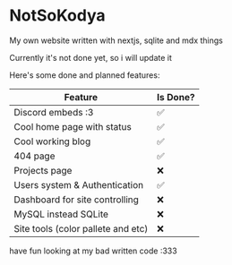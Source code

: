 # NotSoKodya

My own website written with nextjs, sqlite and mdx things

Currently it's not done yet, so i will update it

Here's some done and planned features:

| Feature  | Is Done? |
| ------------- | ------------- |
| Discord embeds :3 | ✅ |
| Cool home page with status  | ✅ |
| Cool working blog | ✅ |
| 404 page | ✅ |
| Projects page | ❌ |
| Users system & Authentication | ✅ |
| Dashboard for site controlling | ❌ |
| MySQL instead SQLite | ❌ |
| Site tools (color pallete and etc) | ❌ |

have fun looking at my bad written code :333